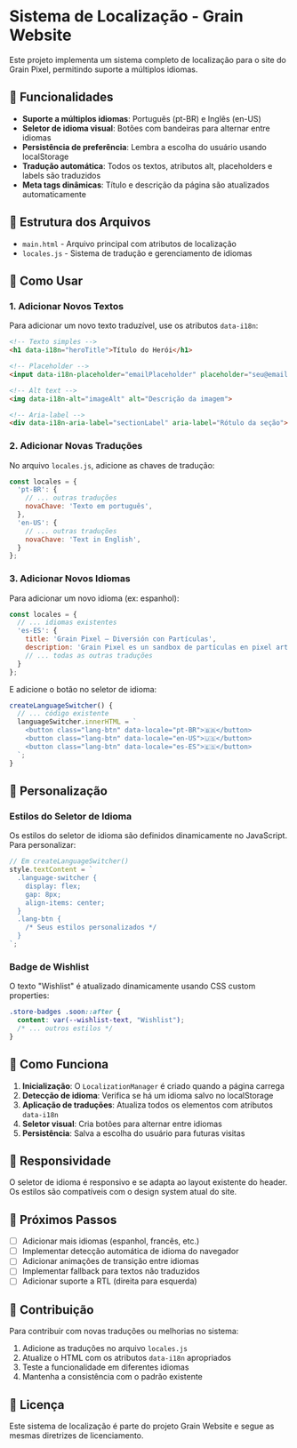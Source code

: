 # Sistema de Localização - Grain Website

Este projeto implementa um sistema completo de localização para o site do Grain Pixel, permitindo suporte a múltiplos idiomas.

## 🚀 Funcionalidades

- **Suporte a múltiplos idiomas**: Português (pt-BR) e Inglês (en-US)
- **Seletor de idioma visual**: Botões com bandeiras para alternar entre idiomas
- **Persistência de preferência**: Lembra a escolha do usuário usando localStorage
- **Tradução automática**: Todos os textos, atributos alt, placeholders e labels são traduzidos
- **Meta tags dinâmicas**: Título e descrição da página são atualizados automaticamente

## 📁 Estrutura dos Arquivos

- `main.html` - Arquivo principal com atributos de localização
- `locales.js` - Sistema de tradução e gerenciamento de idiomas

## 🔧 Como Usar

### 1. Adicionar Novos Textos

Para adicionar um novo texto traduzível, use os atributos `data-i18n`:

```html
<!-- Texto simples -->
<h1 data-i18n="heroTitle">Título do Herói</h1>

<!-- Placeholder -->
<input data-i18n-placeholder="emailPlaceholder" placeholder="seu@email.com">

<!-- Alt text -->
<img data-i18n-alt="imageAlt" alt="Descrição da imagem">

<!-- Aria-label -->
<div data-i18n-aria-label="sectionLabel" aria-label="Rótulo da seção">
```

### 2. Adicionar Novas Traduções

No arquivo `locales.js`, adicione as chaves de tradução:

```javascript
const locales = {
  'pt-BR': {
    // ... outras traduções
    novaChave: 'Texto em português',
  },
  'en-US': {
    // ... outras traduções
    novaChave: 'Text in English',
  }
};
```

### 3. Adicionar Novos Idiomas

Para adicionar um novo idioma (ex: espanhol):

```javascript
const locales = {
  // ... idiomas existentes
  'es-ES': {
    title: 'Grain Pixel — Diversión con Partículas',
    description: 'Grain Pixel es un sandbox de partículas en pixel art...',
    // ... todas as outras traduções
  }
};
```

E adicione o botão no seletor de idioma:

```javascript
createLanguageSwitcher() {
  // ... código existente
  languageSwitcher.innerHTML = `
    <button class="lang-btn" data-locale="pt-BR">🇧🇷</button>
    <button class="lang-btn" data-locale="en-US">🇺🇸</button>
    <button class="lang-btn" data-locale="es-ES">🇪🇸</button>
  `;
}
```

## 🎨 Personalização

### Estilos do Seletor de Idioma

Os estilos do seletor de idioma são definidos dinamicamente no JavaScript. Para personalizar:

```javascript
// Em createLanguageSwitcher()
style.textContent = `
  .language-switcher {
    display: flex;
    gap: 8px;
    align-items: center;
  }
  .lang-btn {
    /* Seus estilos personalizados */
  }
`;
```

### Badge de Wishlist

O texto "Wishlist" é atualizado dinamicamente usando CSS custom properties:

```css
.store-badges .soon::after {
  content: var(--wishlist-text, "Wishlist");
  /* ... outros estilos */
}
```

## 🔄 Como Funciona

1. **Inicialização**: O `LocalizationManager` é criado quando a página carrega
2. **Detecção de idioma**: Verifica se há um idioma salvo no localStorage
3. **Aplicação de traduções**: Atualiza todos os elementos com atributos `data-i18n`
4. **Seletor visual**: Cria botões para alternar entre idiomas
5. **Persistência**: Salva a escolha do usuário para futuras visitas

## 📱 Responsividade

O seletor de idioma é responsivo e se adapta ao layout existente do header. Os estilos são compatíveis com o design system atual do site.

## 🚀 Próximos Passos

- [ ] Adicionar mais idiomas (espanhol, francês, etc.)
- [ ] Implementar detecção automática de idioma do navegador
- [ ] Adicionar animações de transição entre idiomas
- [ ] Implementar fallback para textos não traduzidos
- [ ] Adicionar suporte a RTL (direita para esquerda)

## 🤝 Contribuição

Para contribuir com novas traduções ou melhorias no sistema:

1. Adicione as traduções no arquivo `locales.js`
2. Atualize o HTML com os atributos `data-i18n` apropriados
3. Teste a funcionalidade em diferentes idiomas
4. Mantenha a consistência com o padrão existente

## 📄 Licença

Este sistema de localização é parte do projeto Grain Website e segue as mesmas diretrizes de licenciamento.
